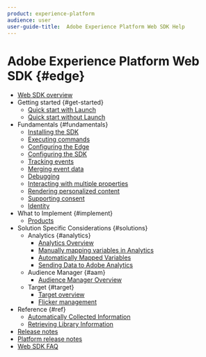 ```yaml
---
product: experience-platform
audience: user
user-guide-title:  Adobe Experience Platform Web SDK Help
---
```


# Adobe Experience Platform Web SDK {#edge}

* [Web SDK overview](home.md)
* Getting started {#get-started}
  * [Quick start with Launch](getting-started/quick-start-with-launch.md)
  * [Quick start without Launch](getting-started/quick-start-without-launch.md)
* Fundamentals {#fundamentals}
  * [Installing the SDK](fundamentals/installing-the-sdk.md)
  * [Executing commands](fundamentals/executing-commands.md)
  * [Configuring the Edge](fundamentals/edge-configuration.md)
  * [Configuring the SDK](fundamentals/configuring-the-sdk.md)
  * [Tracking events](fundamentals/tracking-events.md)
  * [Merging event data](fundamentals/merging-event-data.md)
  * [Debugging](fundamentals/debugging.md)
  * [Interacting with multiple properties](fundamentals/interacting-with-multiple-properties.md)
  * [Rendering personalized content](fundamentals/rendering-personalization-content.md)
  * [Supporting consent](fundamentals/supporting-consent.md)
  * [Identity](fundamentals/identity.md)
* What to Implement {#implement}
  * [Products](what-to-implement/commerce.md)
* Solution Specific Considerations {#solutions}
  * Analytics {#analytics}
    * [Analytics Overview](solution-specific/analytics/analytics-overview.md)
    * [Manually mapping variables in Analytics](solution-specific/analytics/manually-mapping-variables.md)
    * [Automatically Mapped Variables](solution-specific/analytics/automatically-mapped-vars.md)
    * [Sending Data to Adobe Analytics](solution-specific/analytics/link-tracking.md)
  * Audience Manager {#aam}
    * [Audience Manager Overview](solution-specific/audience-manager/audience-manager-overview.md)
  * Target {#target}
    * [Target overview](solution-specific/target/target-overview.md)
    * [Flicker management](solution-specific/target/flicker-management.md)
* Reference {#ref}
  * [Automatically Collected Information](reference/automatic-information.md)
  * [Retrieving Library Information](reference/retrieving-library-information.md)
* [Release notes](release-notes.md)
* [Platform release notes](https://www.adobe.com/go/platform-release-notes-en)
* [Web SDK FAQ](getting-started/web-sdk-faq.md)